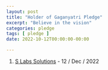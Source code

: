 ```yaml
---
layout: post
title: "Holder of Gaganyatri Pledge"
excerpt: "Believe in the vision"
categories: pledge
tags: [ pledge ]
date: 2022-10-12T00:00:00-00:00

---
```


1.  [S Labs Solutions](https://slabstech.com)  - 12 / Dec / 2022